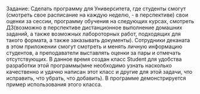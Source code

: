 Задание: Сделать программу для Университета, где студенты смогут (смотреть свое расписание на каждую неделю, - в перспективе) свои оценки за сессии, программу обучения на следующих курсах, смотреть ДЗ(возможно в перспективе дистанционное выполнение домашних заданий, а также возможных лабороторных работ, подходящих для такого формата, а также заказывать документы). Сотрудники деканата в этом приложении смогут смотреть и менять личную информацию студентов,
а преподаватели выставлять оценки за пары и отмечать отсутствующих. В данное время создан класс Student для удобства разработки этой программы(мне необходимо узнать насколько качественно и удачно написан этот класс и другие для этой задачи, что исправить, что убрать, что добавить). В программе демонстрируется пример использования этого класса.
